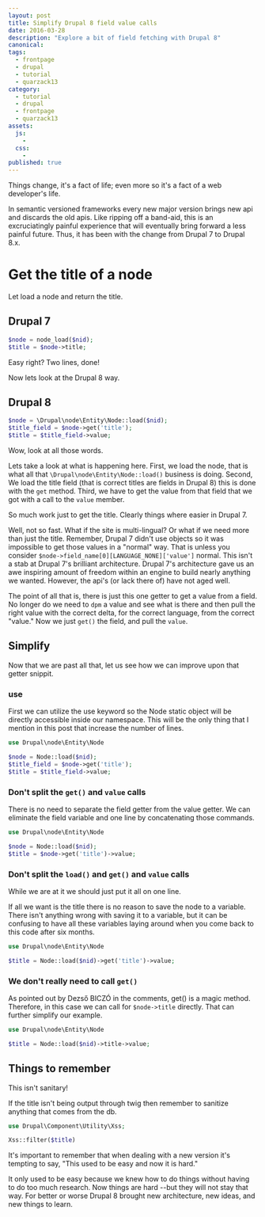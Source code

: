 ```yaml
---
layout: post
title: Simplify Drupal 8 field value calls
date: 2016-03-28
description: "Explore a bit of field fetching with Drupal 8"
canonical:
tags:
  - frontpage
  - drupal
  - tutorial
  - quarzack13
category:
  - tutorial
  - drupal
  - frontpage
  - quarzack13
assets:
  js:
    -
  css:
    -
published: true
---
```


Things change, it's a fact of life; even more so it's a fact of a web developer's life.

In semantic versioned frameworks every new major version brings new api and discards the old apis. Like ripping off a band-aid, this is an excruciatingly painful experience that will eventually bring forward a less painful future. Thus, it has been with the change from Drupal 7 to Drupal 8.x.

# Get the title of a node

Let load a node and return the title.

## Drupal 7

```php
$node = node_load($nid);
$title = $node->title;
```

Easy right? Two lines, done!

Now lets look at the Drupal 8 way.

## Drupal 8

```php
$node = \Drupal\node\Entity\Node::load($nid);
$title_field = $node->get('title');
$title = $title_field->value;
```

Wow, look at all those words.

Lets take a look at what is happening here. First, we load the node, that is what all that ```\Drupal\node\Entity\Node::load()``` business is doing. Second, We load the title field (that is correct titles are fields in Drupal 8) this is done with the ```get``` method. Third, we have to get the value from that field that we got with a call to the ```value``` member.

So much work just to get the title. Clearly things where easier in Drupal 7.

Well, not so fast. What if the site is multi-lingual? Or what if we need more than just the title. Remember, Drupal 7 didn't use objects so it was impossible to get those values in a "normal" way. That is unless you consider ```$node->field_name[0][LANGUAGE_NONE]['value']``` normal. This isn't a stab at Drupal 7's brilliant architecture. Drupal 7's architecture gave us an awe inspiring amount of freedom within an engine to build nearly anything we wanted. However, the api's (or lack there of) have not aged well.

The point of all that is, there is just this one getter to get a value from a field. No longer do we need to ```dpm``` a value and see what is there and then pull the right value with the correct delta, for the correct language, from the correct "value." Now we just ```get()``` the field, and pull the ```value```.

## Simplify

Now that we are past all that, let us see how we can improve upon that getter snippit.

### use

First we can utilize the use keyword so the Node static object will be directly accessible inside our namespace. This will be the only thing that I mention in this post that increase the number of lines.

```php
use Drupal\node\Entity\Node

$node = Node::load($nid);
$title_field = $node->get('title');
$title = $title_field->value;
```

### Don't split the ```get()``` and ```value``` calls

There is no need to separate the field getter from the value getter. We can eliminate the field variable and one line by concatenating those commands.

```php
use Drupal\node\Entity\Node

$node = Node::load($nid);
$title = $node->get('title')->value;
```

### Don't split the ```load()``` and ```get()``` and ```value``` calls

While we are at it we should just put it all on one line.

If all we want is the title there is no reason to save the node to a variable. There isn't anything wrong with saving it to a variable, but it can be confusing to have all these variables laying around when you come back to this code after six months.

```php
use Drupal\node\Entity\Node

$title = Node::load($nid)->get('title')->value;
```

### We don't really need to call ```get()```

As pointed out by Dezső BICZÓ in the comments, get() is a magic method. Therefore, in this case we can call for ```$node->title``` directly. That can further simplify our example.

```php
use Drupal\node\Entity\Node

$title = Node::load($nid)->title->value;
```

## Things to remember

This isn't sanitary!

If the title isn't being output through twig then remember to sanitize anything that comes from the db.

```php
use Drupal\Component\Utility\Xss;

Xss::filter($title)
```

It's important to remember that when dealing with a new version it's tempting to say, "This used to be easy and now it is hard."

It only used to be easy because we knew how to do things without having to do too much research. Now things are hard --but they will not stay that way. For better or worse Drupal 8 brought new architecture, new ideas, and new things to learn.
